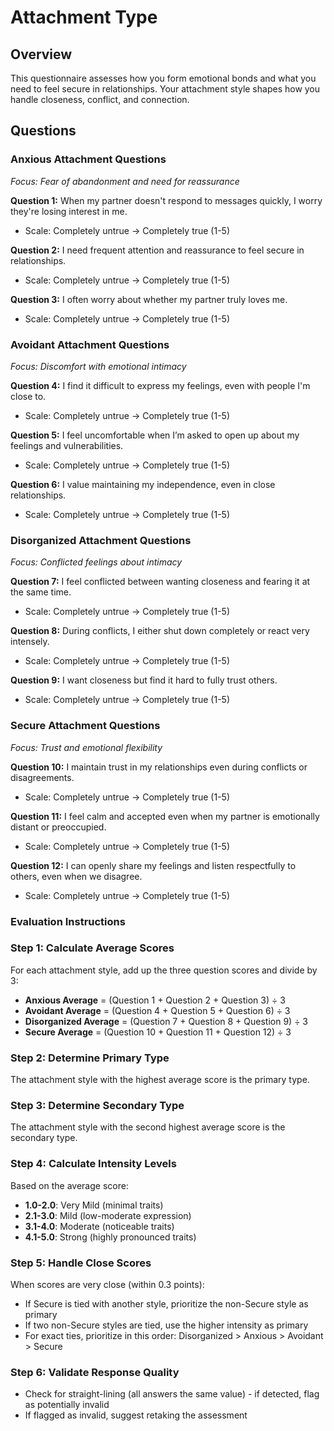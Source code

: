 # Attachment Type

## Overview

This questionnaire assesses how you form emotional bonds and what you need to feel secure in relationships. Your attachment style shapes how you handle closeness, conflict, and connection.

## Questions

### Anxious Attachment Questions

_Focus: Fear of abandonment and need for reassurance_

**Question 1:** When my partner doesn't respond to messages quickly, I worry they're losing interest in me.

- Scale: Completely untrue → Completely true (1-5)

**Question 2:** I need frequent attention and reassurance to feel secure in relationships.

- Scale: Completely untrue → Completely true (1-5)

**Question 3:** I often worry about whether my partner truly loves me.

- Scale: Completely untrue → Completely true (1-5)

### Avoidant Attachment Questions

_Focus: Discomfort with emotional intimacy_

**Question 4:** I find it difficult to express my feelings, even with people I'm close to.

- Scale: Completely untrue → Completely true (1-5)

**Question 5:** I feel uncomfortable when I’m asked to open up about my feelings and vulnerabilities.

- Scale: Completely untrue → Completely true (1-5)

**Question 6:** I value maintaining my independence, even in close relationships.

- Scale: Completely untrue → Completely true (1-5)

### Disorganized Attachment Questions

_Focus: Conflicted feelings about intimacy_

**Question 7:** I feel conflicted between wanting closeness and fearing it at the same time.

- Scale: Completely untrue → Completely true (1-5)

**Question 8:** During conflicts, I either shut down completely or react very intensely.

- Scale: Completely untrue → Completely true (1-5)

**Question 9:** I want closeness but find it hard to fully trust others.

- Scale: Completely untrue → Completely true (1-5)

### Secure Attachment Questions

_Focus: Trust and emotional flexibility_

**Question 10:** I maintain trust in my relationships even during conflicts or disagreements.

- Scale: Completely untrue → Completely true (1-5)

**Question 11:** I feel calm and accepted even when my partner is emotionally distant or preoccupied.

- Scale: Completely untrue → Completely true (1-5)

**Question 12:** I can openly share my feelings and listen respectfully to others, even when we disagree.

- Scale: Completely untrue → Completely true (1-5)

### Evaluation Instructions

### Step 1: Calculate Average Scores

For each attachment style, add up the three question scores and divide by 3:

- **Anxious Average** = (Question 1 + Question 2 + Question 3) ÷ 3
- **Avoidant Average** = (Question 4 + Question 5 + Question 6) ÷ 3
- **Disorganized Average** = (Question 7 + Question 8 + Question 9) ÷ 3
- **Secure Average** = (Question 10 + Question 11 + Question 12) ÷ 3

### Step 2: Determine Primary Type

The attachment style with the highest average score is the primary type.

### Step 3: Determine Secondary Type

The attachment style with the second highest average score is the secondary type.

### Step 4: Calculate Intensity Levels

Based on the average score:

- **1.0-2.0**: Very Mild (minimal traits)
- **2.1-3.0**: Mild (low-moderate expression)
- **3.1-4.0**: Moderate (noticeable traits)
- **4.1-5.0**: Strong (highly pronounced traits)

### Step 5: Handle Close Scores

When scores are very close (within 0.3 points):

- If Secure is tied with another style, prioritize the non-Secure style as primary
- If two non-Secure styles are tied, use the higher intensity as primary
- For exact ties, prioritize in this order: Disorganized > Anxious > Avoidant > Secure

### Step 6: Validate Response Quality

- Check for straight-lining (all answers the same value) - if detected, flag as potentially invalid
- If flagged as invalid, suggest retaking the assessment
